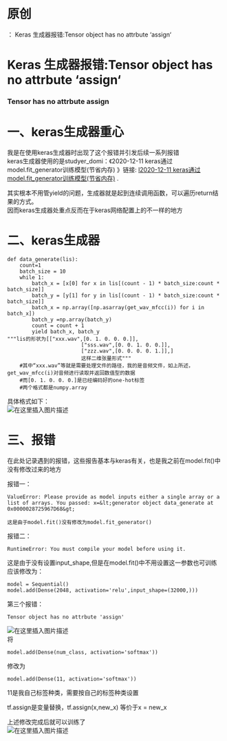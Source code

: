 # 原创

： Keras 生成器报错:Tensor object has no attrbute ‘assign‘

# Keras 生成器报错:Tensor object has no attrbute ‘assign‘

### Tensor has no attrbute assign

# 一、keras生成器重心

我是在使用keras生成器时出现了这个报错并引发后续一系列报错<br/> keras生成器使用的是studyer_domi：《2020-12-11 keras通过model.fit_generator训练模型(节省内存)
》链接: [l2020-12-11 keras通过model.fit_generator训练模型(节省内存)](https://blog.csdn.net/qingfengxd1/article/details/111032641?ops_request_misc=%257B%2522request%255Fid%2522%253A%2522161224282016780271566001%2522%252C%2522scm%2522%253A%252220140713.130102334.pc%255Fall.%2522%257D&amp;request_id=161224282016780271566001&amp;biz_id=0&amp;utm_medium=distribute.pc_search_result.none-task-blog-2~all~first_rank_v2~rank_v29-1-111032641.pc_search_result_before_js&amp;utm_term=2020-12-11keras%E7%94%9F%E6%88%90%E5%99%A8&amp;spm=1018.2226.3001.4187)
.

其实根本不用管yield的问题，生成器就是起到连续调用函数，可以遍历return结果的方式。<br/> 因而keras生成器处重点反而在于keras网络配置上的不一样的地方

# 二、keras生成器

```
def data_generate(lis):
    count=1
    batch_size = 10
    while 1:
        batch_x = [x[0] for x in lis[(count - 1) * batch_size:count * batch_size]]
        batch_y = [y[1] for y in lis[(count - 1) * batch_size:count * batch_size]]
        batch_x = np.array([np.asarray(get_wav_mfcc(i)) for i in batch_x])
        batch_y =np.array(batch_y)
        count = count + 1
        yield batch_x, batch_y
"""lis的形状为[["xxx.wav",[0. 1. 0. 0. 0.]],
						["sss.wav",[0. 0. 1. 0. 0.]],
						["zzz.wav",[0. 0. 0. 0. 1.]],]
						这样二维张量形式"""
	#其中“xxx.wav”等就是需要处理文件的路径，我的是音频文件，如上所述，get_wav_mfcc(i)对音频进行读取并返回数值型的数据
	#而[0. 1. 0. 0. 0.]是已经编码好的one-hot标签
	#两个格式都是numpy.array

```

具体格式如下：<br/> <img alt="在这里插入图片描述" src="https://img-blog.csdnimg.cn/2021020213271758.jpg?x-oss-process=image/watermark,type_ZmFuZ3poZW5naGVpdGk,shadow_10,text_aHR0cHM6Ly9ibG9nLmNzZG4ubmV0L3B5dGhvbl9fcmVwb3J0ZWQ=,size_16,color_FFFFFF,t_70"/>

# 三、报错

在此处记录遇到的报错，这些报告基本与keras有关，也是我之前在model.fit()中没有修改过来的地方

报错一：

```
ValueError: Please provide as model inputs either a single array or a list of arrays. You passed: x=&lt;generator object data_generate at 0x0000028725967D68&gt;

```

```
这是由于model.fit()没有修改为model.fit_generator()

```

报错二：

```
RuntimeError: You must compile your model before using it.

```

这是由于没有设置input_shape,但是在model.fit()中不用设置这一参数也可训练<br/> 应该修改为：

```
model = Sequential()
model.add(Dense(2048, activation='relu',input_shape=(32000,)))

```

第三个报错：

```
Tensor object has no attrbute 'assign'

```

<img alt="在这里插入图片描述" src="https://img-blog.csdnimg.cn/20210202133834945.png?x-oss-process=image/watermark,type_ZmFuZ3poZW5naGVpdGk,shadow_10,text_aHR0cHM6Ly9ibG9nLmNzZG4ubmV0L3B5dGhvbl9fcmVwb3J0ZWQ=,size_16,color_FFFFFF,t_70"/><br/>
将

```
model.add(Dense(num_class, activation='softmax'))

```

修改为

```
model.add(Dense(11, activation='softmax'))

```

11是我自己标签种类，需要按自己的标签种类设置

tf.assign是变量替换，tf.assign(x,new_x) 等价于x = new_x

上述修改完成后就可以训练了<br/> <img alt="在这里插入图片描述" src="https://img-blog.csdnimg.cn/20210202134521899.png?x-oss-process=image/watermark,type_ZmFuZ3poZW5naGVpdGk,shadow_10,text_aHR0cHM6Ly9ibG9nLmNzZG4ubmV0L3B5dGhvbl9fcmVwb3J0ZWQ=,size_16,color_FFFFFF,t_70"/>
